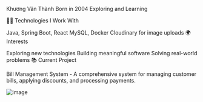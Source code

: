 Khương Văn Thành
Born in 2004
Exploring and Learning

👨‍💻 Technologies I Work With

Java, Spring Boot, React
MySQL, Docker
Cloudinary for image uploads
🌍 Interests

Exploring new technologies
Building meaningful software
Solving real-world problems
📚 Current Project

Bill Management System - A comprehensive system for managing customer bills, applying discounts, and processing payments.

![image](https://github.com/user-attachments/assets/6e56d28d-57be-4f4f-afb5-487e76613c15)
